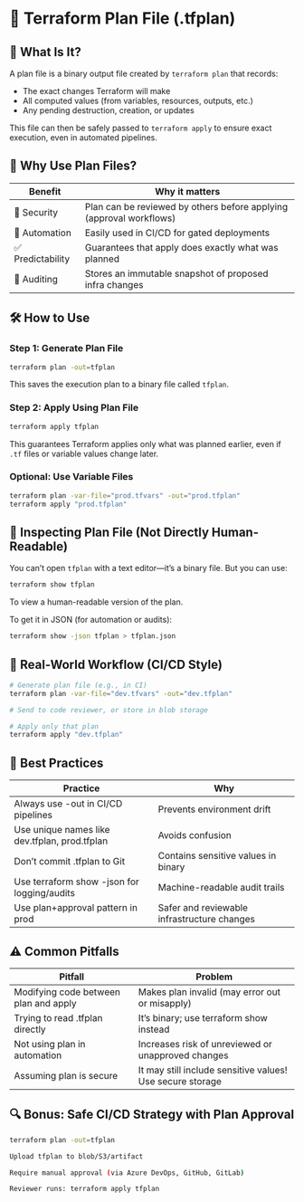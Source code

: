 # 📐 Terraform Plan File (.tfplan)

## 📌 What Is It?
A plan file is a binary output file created by `terraform plan` that records:
- The exact changes Terraform will make
- All computed values (from variables, resources, outputs, etc.)
- Any pending destruction, creation, or updates

This file can then be safely passed to `terraform apply` to ensure exact execution, even in automated pipelines.

## 🎯 Why Use Plan Files?
| Benefit      | Why it matters                                   |
|--------------|--------------------------------------------------|
| 🔐 Security  | Plan can be reviewed by others before applying (approval workflows) |
| 🤖 Automation| Easily used in CI/CD for gated deployments        |
| ✅ Predictability| Guarantees that apply does exactly what was planned |
| 🧾 Auditing  | Stores an immutable snapshot of proposed infra changes |

## 🛠️ How to Use
### Step 1: Generate Plan File
```bash
terraform plan -out=tfplan
```
This saves the execution plan to a binary file called `tfplan`.

### Step 2: Apply Using Plan File
```bash
terraform apply tfplan
```
This guarantees Terraform applies only what was planned earlier, even if `.tf` files or variable values change later.

### Optional: Use Variable Files
```bash
terraform plan -var-file="prod.tfvars" -out="prod.tfplan"
terraform apply "prod.tfplan"
```

## 👀 Inspecting Plan File (Not Directly Human-Readable)
You can’t open `tfplan` with a text editor—it’s a binary file. But you can use:
```bash
terraform show tfplan
```
To view a human-readable version of the plan.

To get it in JSON (for automation or audits):
```bash
terraform show -json tfplan > tfplan.json
```

## 📁 Real-World Workflow (CI/CD Style)
```bash
# Generate plan file (e.g., in CI)
terraform plan -var-file="dev.tfvars" -out="dev.tfplan"

# Send to code reviewer, or store in blob storage

# Apply only that plan
terraform apply "dev.tfplan"
```

## 🔐 Best Practices
| Practice                          | Why                                         |
|------------------------------------|---------------------------------------------|
| Always use -out in CI/CD pipelines | Prevents environment drift                  |
| Use unique names like dev.tfplan, prod.tfplan | Avoids confusion                  |
| Don’t commit .tfplan to Git        | Contains sensitive values in binary         |
| Use terraform show -json for logging/audits | Machine-readable audit trails      |
| Use plan+approval pattern in prod  | Safer and reviewable infrastructure changes |

## ⚠️ Common Pitfalls
| Pitfall                           | Problem                                     |
|-----------------------------------|---------------------------------------------|
| Modifying code between plan and apply | Makes plan invalid (may error out or misapply) |
| Trying to read .tfplan directly   | It’s binary; use terraform show instead      |
| Not using plan in automation      | Increases risk of unreviewed or unapproved changes |
| Assuming plan is secure           | It may still include sensitive values! Use secure storage |

## 🔍 Bonus: Safe CI/CD Strategy with Plan Approval
```bash
terraform plan -out=tfplan

Upload tfplan to blob/S3/artifact

Require manual approval (via Azure DevOps, GitHub, GitLab)

Reviewer runs: terraform apply tfplan
```
